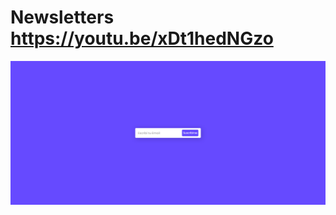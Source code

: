# Newsletters https://youtu.be/xDt1hedNGzo
<p align="center">
  <img src="preview.png" alt="preview del proyecto"  width="1600">
</p>